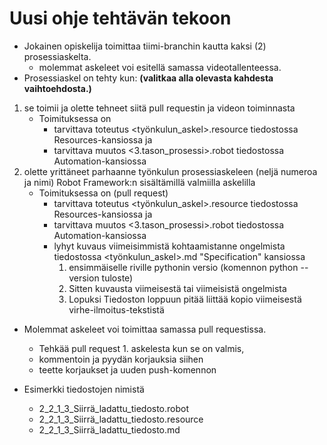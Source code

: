 # Uusi ohje tehtävän tekoon
* Jokainen opiskelija toimittaa tiimi-branchin kautta kaksi (2) prosessiaskelta. 
    * molemmat askeleet voi esitellä samassa videotallenteessa. 
* Prosessiaskel on tehty kun: **(valitkaa alla olevasta kahdesta vaihtoehdosta.)**

1. se toimii ja olette tehneet siitä pull requestin ja videon toiminnasta
    * Toimituksessa on 
        * tarvittava toteutus <työnkulun_askel>.resource tiedostossa Resources-kansiossa ja 
        * tarvittava muutos <3.tason_prosessi>.robot tiedostossa Automation-kansiossa
2. olette yrittäneet parhaanne työnkulun prosessiaskeleen (neljä numeroa ja nimi) Robot Framework:n sisältämillä valmiilla askelilla
    * Toimituksessa on (pull request)
        * tarvittava toteutus <työnkulun_askel>.resource tiedostossa Resources-kansiossa ja 
        * tarvittava muutos <3.tason_prosessi>.robot tiedostossa Automation-kansiossa
        * lyhyt kuvaus viimeisimmistä kohtaamistanne ongelmista tiedostossa <työnkulun_askel>.md "Specification" kansiossa 
            1. ensimmäiselle riville pythonin versio (komennon python --version tuloste)
            2. Sitten kuvausta viimeisestä tai viimeisistä ongelmista
            3. Lopuksi Tiedoston loppuun pitää liittää kopio viimeisestä virhe-ilmoitus-tekstistä
        
* Molemmat askeleet voi toimittaa samassa pull requestissa.
    * Tehkää pull request 1. askelesta kun se on valmis, 
    * kommentoin ja pyydän korjauksia siihen
    * teette korjaukset ja uuden push-komennon

* Esimerkki tiedostojen nimistä 
    * 2_2_1_3_Siirrä_ladattu_tiedosto.robot
    * 2_2_1_3_Siirrä_ladattu_tiedosto.resource
    * 2_2_1_3_Siirrä_ladattu_tiedosto.md

